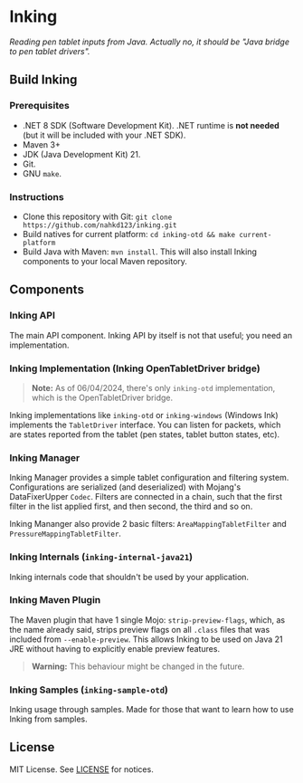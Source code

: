 # Inking
_Reading pen tablet inputs from Java. Actually no, it should be "Java bridge to pen tablet drivers"._

## Build Inking
### Prerequisites
- .NET 8 SDK (Software Development Kit). .NET runtime is **not needed** (but it will be included with your .NET SDK).
- Maven 3+
- JDK (Java Development Kit) 21.
- Git.
- GNU `make`.

### Instructions
- Clone this repository with Git: `git clone https://github.com/nahkd123/inking.git`
- Build natives for current platform: `cd inking-otd && make current-platform`
- Build Java with Maven: `mvn install`. This will also install Inking components to your local Maven repository.

## Components
### Inking API
The main API component. Inking API by itself is not that useful; you need an implementation.

### Inking Implementation (Inking OpenTabletDriver bridge)
> **Note:** As of 06/04/2024, there's only `inking-otd` implementation, which is the OpenTabletDriver bridge.

Inking implementations like `inking-otd` or `inking-windows` (Windows Ink) implements the `TabletDriver` interface. You can listen for packets, which are states reported from the tablet (pen states, tablet button states, etc).

### Inking Manager
Inking Manager provides a simple tablet configuration and filtering system. Configurations are serialized (and deserialized) with Mojang's DataFixerUpper `Codec`. Filters are connected in a chain, such that the first filter in the list applied first, and then second, the third and so on.

Inking Mananger also provide 2 basic filters: `AreaMappingTabletFilter` and `PressureMappingTabletFilter`.

### Inking Internals (`inking-internal-java21`)
Inking internals code that shouldn't be used by your application.

### Inking Maven Plugin
The Maven plugin that have 1 single Mojo: `strip-preview-flags`, which, as the name already said, strips preview flags on all `.class` files that was included from `--enable-preview`. This allows Inking to be used on Java 21 JRE without having to explicitly enable preview features.

> **Warning:** This behaviour might be changed in the future.

### Inking Samples (`inking-sample-otd`)
Inking usage through samples. Made for those that want to learn how to use Inking from samples.

## License
MIT License. See [LICENSE](./LICENSE) for notices.